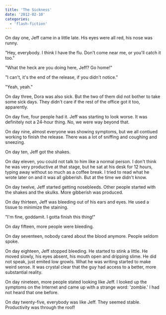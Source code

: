 ```yaml
---
title: 'The Sickness'
date: '2012-02-10'
categories:
  - 'flash-fiction'
---
```


On day one, Jeff came in a little late. His eyes were all red, his nose was
runny.

<!-- truncate -->


"Hey, everybody. I think I have the flu. Don't come near me, or you'll catch it
too."

"What the heck are you doing here, Jeff? Go home!"

"I can't, it's the end of the release, if you didn't notice."

"Yeah, yeah."

On day three, Dora was also sick. But the two of them did not bother to take
some sick days. They didn't care if the rest of the office got it too,
apparently.

On day five, four people had it. Jeff was starting to look worse. It was
definitely not a 24-hour thing. No, we were way beyond that.

On day nine, almost everyone was showing symptoms, but we all contiued working
to finish the release. There was a lot of sniffing and coughing and sneezing.

On day ten, Jeff got the shakes.

On day eleven, you could not talk to him like a normal person. I don't think he
was very productive at that stage, but he sat at his desk for 12 hours, typing
away without so much as a coffee break. I tried to read what he wrote later on
and it was all gibberish. But at the time we didn't know.

On day twelve, Jeff started getting nosebleeds. Other people started with the
shakes and the skulks. More gibberish was produced.

On day thirteen, Jeff was bleeding out of his ears and eyes. He used a tissue to
minimize the staining.

"I'm fine, goddamit. I gotta finish this thing!"

On day fifteen, more people were bleeding.

On day seventeen, nobody cared about the blood anymore. People seldom spoke.

On day eighteen, Jeff stopped bleeding. He started to stink a little. He moved
slowly, his eyes absent, his mouth open and dripping slime. He did not speak,
just emited low growls. What he was writing started to make weird sense. It was
crystal clear that the guy had access to a better, more substantial reality.

On day nineteen, more people stated looking like Jeff. I looked up the symptoms
on the Internet and came up with a strange word: 'zombie.' I had not heard that
one before.

On day twenty-five, everybody was like Jeff. They seemed stable. Productivity
was through the roof!
